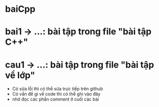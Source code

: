 # baiCpp
# bai1 -> ...: bài tập trong file "bài tập C++"
# cau1 -> ...: bài tập trong file "bài tập về lớp"
- Có sửa lỗi thì có thể sửa trực tiếp trên github
- Có vấn đề gì về code thì có thể ghi vào đây
- nhớ đọc các phần comment ở cuối các bài
